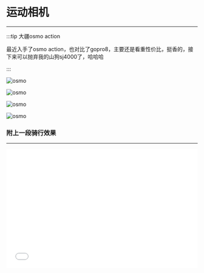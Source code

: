 # 运动相机
---

:::tip 大疆osmo action

最近入手了osmo action，也对比了gopro8，主要还是看重性价比，挺香的，接下来可以抛弃我的山狗sj4000了，哈哈哈

:::

![osmo](https://moto-1252807079.cos.ap-shanghai.myqcloud.com/osmo2.jpg)

![osmo](https://moto-1252807079.cos.ap-shanghai.myqcloud.com/osmo1.jpg)

![osmo](https://moto-1252807079.cos.ap-shanghai.myqcloud.com/osmo3.jpg)

![osmo](https://moto-1252807079.cos.ap-shanghai.myqcloud.com/osmo4.jpg)

### 附上一段骑行效果
---

<div style="position: relative; padding-bottom: 56.25%; padding-top: 30px; height: 0; overflow: hidden;">
    <iframe src="//player.bilibili.com/player.html?aid=625558006&bvid=BV1Zt4y1y7Jo&cid=185742725&page=1" scrolling="no"
        border="0" frameborder="no" framespacing="0" allowfullscreen="true" style="position: absolute; top:0; left: 0;
        width: 100%; height: 100%;">
    </iframe>
</div>





